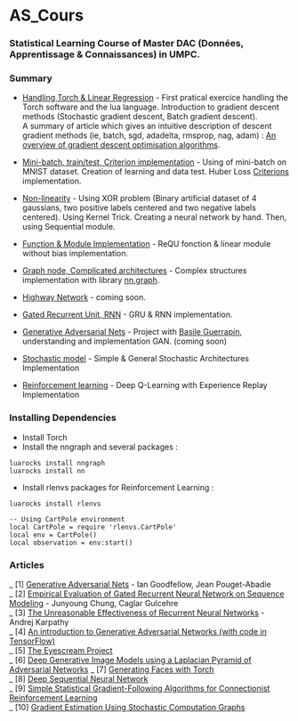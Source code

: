 # AS_Cours
### Statistical Learning Course of Master DAC (Données, Apprentissage & Connaissances) in UMPC.
### Summary
* [Handling Torch & Linear Regression](https://github.com/Oulaolay/AS_Cours/blob/master/TP1/TP1_AS.ipynb) - First pratical exercice handling the Torch software and the lua language. Introduction to gradient descent methods (Stochastic gradient descent, Batch gradient descent).                                                           
A summary of article  which gives an intuitive description of descent gradient methods (ie, batch, sgd, adadelta, rmsprop, nag, adam) : [An overview of gradient descent optimisation algorithms](http://sebastianruder.com/optimizing-gradient-descent/).

* [Mini-batch, train/test, Criterion implementation](https://github.com/Oulaolay/AS_Cours/blob/master/TP2/TP2_MINI_BATCH.ipynb) - Using of mini-batch on MNIST dataset. Creation of learning and data test. Huber Loss [Criterions](https://github.com/torch/nn/blob/master/doc/criterion.md) implementation.

* [Non-linearity](https://github.com/Oulaolay/AS_Cours/blob/master/TP3/TP_3.ipynb) - Using XOR problem (Binary artificial dataset of 4 gaussians, two positive labels centered and two negative labels centered). Using Kernel Trick. Creating a neural network by hand. Then, using Sequential module.  

* [Function & Module Implementation](...) - ReQU fonction & linear module without bias implementation.    

* [Graph node, Complicated architectures](https://github.com/Oulaolay/AS_Cours/blob/master/TP5/TP5_Timothee_Poulain.ipynb) - Complex structures implementation with library [nn.graph](http://github.com/torch/nngraph).     

* [Highway Network](https://github.com/Oulaolay/AS_Cours/blob/master/TP6%20%26%207/TP6.ipynb) - coming soon.   

* [Gated Recurrent Unit, RNN](https://github.com/Oulaolay/AS_Cours/blob/master/TP6%20%26%207/TP7.ipynb) - GRU & RNN implementation. 

* [Generative Adversarial Nets](https://github.com/Oulaolay/AS_Cours/blob/master/GAN_Project/Rapport_GAN_Basile_Guerrapin_Timothee_Poulain.pdf) - Project with [Basile Guerrapin](https://github.com/guerrapin), understanding and implementation GAN. (coming soon)     

* [Stochastic model](https://github.com/Oulaolay/AS_Cours/blob/master/TP9_10/TP9_10.lua) - Simple & General Stochastic Architectures Implementation 

* [Reinforcement learning](https://github.com/Oulaolay/AS_Cours/blob/master/TP11_12/TP11_12.lua) - Deep Q-Learning with Experience Replay Implementation

### Installing Dependencies 

* Install Torch
* Install the nngraph and several packages : 
```
luarocks install nngraph
luarocks install nn
```
* Install rlenvs packages for Reinforcement Learning :
```
luarocks install rlenvs

-- Using CartPole environment
local CartPole = require 'rlenvs.CartPole'
local env = CartPole()
local observation = env:start()
```


### Articles
_ [1] [Generative Adversarial Nets](https://github.com/Oulaolay/AS_Cours/blob/master/TP5/TP5_Timothee_Poulain.ipynb) - Ian Goodfellow, Jean Pouget-Abadie         
_ [2] [Empirical Evaluation of Gated Recurrent Neural Network on Sequence Modeling](http://arxiv.org/pdf/1412.3555v1.pdf) - Junyoung Chung, Caglar Gulcehre       
_ [3] [The Unreasonable Effectiveness of Recurrent Neural Networks](http://karpathy.github.io/2015/05/21/rnn-effectiveness/) - Andrej Karpathy      
_ [4] [An introduction to Generative Adversarial Networks (with code in TensorFlow)](http://blog.aylien.com/introduction-generative-adversarial-networks-code-tensorflow/)                     
_ [5] [The Eyescream Project](http://soumith.ch/eyescream/)                
_ [6] [Deep Generative Image Models using a Laplacian Pyramid of Adversarial Networks](https://arxiv.org/pdf/1506.05751v1.pdf)
_ [7] [Generating Faces with Torch](http://torch.ch/blog/2015/11/13/gan.html)      
_ [8] [Deep Sequential Neural Network](https://arxiv.org/pdf/1410.0510v1.pdf)       
_ [9] [Simple Statistical Gradient-Following Algorithms for Connectionist Reinforcement Learning](http://incompleteideas.net/sutton/williams-92.pdf)     
_ [10] [Gradient Estimation Using Stochastic Computation Graphs](https://arxiv.org/pdf/1506.05254v3.pdf)
